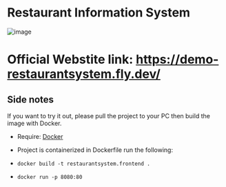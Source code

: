 # Restaurant Information System

![image](https://github.com/InfiniteBlanK3T/RestaurantSystem.FrontEnd/assets/94949422/bfc8aa6e-4377-41d7-8b85-9597e139f8a9)

# Official Webstite link: https://demo-restaurantsystem.fly.dev/

## Side notes
If you want to try it out, please pull the project to your PC then build the image with Docker.
- Require: [Docker](https://www.docker.com/products/docker-desktop/)

- Project is containerized in Dockerfile run the following:
-    `docker build -t restaurantsystem.frontend .`
-    `docker run -p 8080:80`

